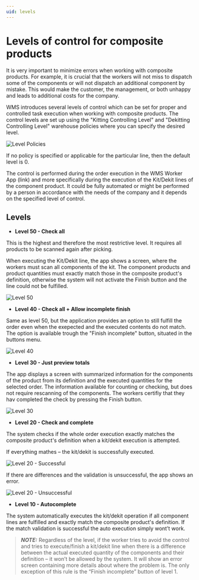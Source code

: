 ```yaml
---
uid: levels
---
```


# Levels of control for composite products

It is very important to minimize errors when working with composite products. 
For example, it is crucial that the workers will not miss to dispatch some of the components or will not dispatch an additional component by mistake. This would make the customer, the management, or both unhappy and leads to additional costs for the company.

WMS introduces several levels of control which can be set for proper and controlled task execution when working with composite products. 
The control levels are set up using the "Kitting Controlling Level" and "Dekitting Controlling Level" warehouse policies where you can specify the desired level.

![Level Policies](pictures/level-policies.png)

If no policy is specified or applicable for the particular line, then the default level is 0.

The control is performed during the order execution in the WMS Worker App (link) and more specifically during the execution of the Kit/Dekit lines of the component product. It could be fully automated or might be performed by a person in accordance with the needs of the company and it depends on the specified level of control.

## Levels
* **Level 50 - Check all**

This is the highest and therefore the most restrictive level. It requires all products to be scanned again after picking.

When executing the Kit/Dekit line, the app shows a screen, where the workers must scan all components of the kit. The component products and product quantities must exactly match those in the composite product's definition, otherwise the system will not activate the Finish button and the line could not be fulfilled.

![Level 50](pictures/level50.png)

* **Level 40 - Check all + Allow incomplete finish**

Same as level 50, but the application provides an option to still fulfill the order even when the exepected and the executed contents do not match. The option is available trough the "Finish incomplete" button, situated in the buttons menu.

![Level 40](pictures/level40.png)

* **Level 30 - Just preview totals**

The app displays a screen with summarized information for the components of the product from its definition and the executed quantities for the selected order. The information available for counting or checking, but does not require rescanning of the components. The workers certifiy that they hav completed the check by pressing the Finish button.

![Level 30](pictures/level30.png)

* **Level 20 - Check and complete**

The system checks if the whole order execution exactly matches the composite product's definition when a kit/dekit execution is attempted.

If everything mathes – the kit/dekit is successfully executed.

![Level 20 - Successful](pictures/level20-successful.png)

If there are differences and the validation is unsuccessful, the app shows an error.

![Level 20 - Unsuccessful](pictures/level20-unsuccessful.png)

* **Level 10 - Autocomplete**

The system automatically executes the kit/dekit operation if all component lines are fulfilled and exactly match the composite product's definition. 
If the match validation is successful the auto execution simply wont’t work. 

> **_NOTE:_** Regardless of the level, if the worker tries to avoid the control and tries to execute/finish a kit/dekit line when there is a difference between the actual executed quantity of the components and their definition – it won’t be allowed by the system. It will show an error screen containing more details about where the problem is.
The only exception of this rule is the “Finish incomplete” button of level 1.

